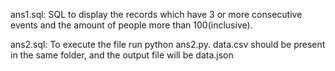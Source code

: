 ans1.sql: SQL to display the records which have 3 or more consecutive events and the amount of people more than 100(inclusive).

ans2.sql: To execute the file run python ans2.py. data.csv should be present in the same folder, and the output file will be data.json
 